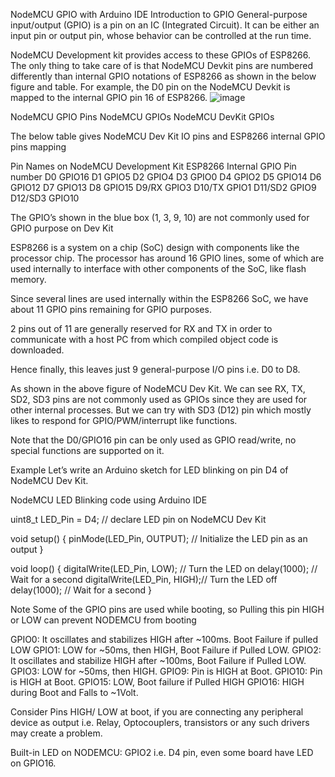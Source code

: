 NodeMCU GPIO with Arduino IDE
Introduction to GPIO
General-purpose input/output (GPIO) is a pin on an IC (Integrated Circuit). It can be either an input pin or output pin, whose behavior can be controlled at the run time.

NodeMCU Development kit provides access to these GPIOs of ESP8266. The only thing to take care of is that NodeMCU Devkit pins are numbered differently than internal GPIO notations of ESP8266 as shown in the below figure and table. For example, the D0 pin on the NodeMCU Devkit is mapped to the internal GPIO pin 16 of ESP8266.
![image](https://user-images.githubusercontent.com/33327295/235571427-d0fee06f-433b-4390-83cc-3b82a8832613.png)

 

NodeMCU GPIO Pins
NodeMCU GPIOs
NodeMCU DevKit GPIOs
 

The below table gives NodeMCU Dev Kit IO pins and ESP8266 internal GPIO pins mapping

Pin Names on NodeMCU Development Kit	ESP8266 Internal GPIO Pin number
D0	GPIO16
D1	GPIO5
D2	GPIO4
D3	GPIO0
D4	GPIO2
D5	GPIO14
D6	GPIO12
D7	GPIO13
D8	GPIO15
D9/RX	GPIO3
D10/TX	GPIO1
D11/SD2	GPIO9
D12/SD3	GPIO10
 

The GPIO’s shown in the blue box (1, 3, 9, 10) are not commonly used for GPIO purpose on Dev Kit

ESP8266 is a system on a chip (SoC) design with components like the processor chip. The processor has around 16 GPIO lines, some of which are used internally to interface with other components of the SoC, like flash memory.

Since several lines are used internally within the ESP8266 SoC, we have about 11 GPIO pins remaining for GPIO purposes.

2 pins out of 11 are generally reserved for RX and TX in order to communicate with a host PC from which compiled object code is downloaded.

Hence finally, this leaves just 9 general-purpose I/O pins i.e. D0 to D8.

As shown in the above figure of NodeMCU Dev Kit. We can see RX, TX, SD2, SD3 pins are not commonly used as GPIOs since they are used for other internal processes. But we can try with SD3 (D12) pin which mostly likes to respond for GPIO/PWM/interrupt like functions.

Note that the D0/GPIO16 pin can be only used as GPIO read/write, no special functions are supported on it.

 

Example
Let’s write an Arduino sketch for LED blinking on pin D4 of NodeMCU Dev Kit.

NodeMCU LED Blinking code using Arduino IDE

uint8_t LED_Pin = D4;       // declare LED pin on NodeMCU Dev Kit

void setup() {
	pinMode(LED_Pin, OUTPUT);   // Initialize the LED pin as an output
}

void loop() {
	digitalWrite(LED_Pin, LOW); // Turn the LED on
	delay(1000);                // Wait for a second
	digitalWrite(LED_Pin, HIGH);// Turn the LED off
	delay(1000);                // Wait for a second
}
 

Note
Some of the GPIO pins are used while booting, so Pulling this pin HIGH or LOW can prevent NODEMCU from booting

GPIO0: It oscillates and stabilizes HIGH after ~100ms. Boot Failure if pulled LOW
GPIO1: LOW for ~50ms, then HIGH, Boot Failure if Pulled LOW.
GPIO2: It oscillates and stabilize HIGH after ~100ms, Boot Failure if Pulled LOW.
GPIO3: LOW for ~50ms, then HIGH.
GPIO9: Pin is HIGH at Boot.
GPIO10: Pin is HIGH at Boot.
GPIO15: LOW, Boot failure if Pulled HIGH
GPIO16: HIGH during Boot and Falls to ~1Volt. 
 

Consider Pins HIGH/ LOW at boot, if you are connecting any peripheral device as output i.e. Relay, Optocouplers, transistors or any such drivers may create a problem.

Built-in LED on NODEMCU: GPIO2 i.e. D4 pin, even some board have LED on GPIO16.
